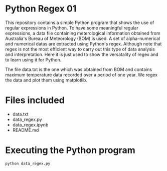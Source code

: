 # Python Regex 01

This repository contains a simple Python program that shows the use of regular expressions in Python. To have some meaningful regular expressions, a data file containing meterological information obtained from Australia's Bureau of Meteorology (BOM) is used. A set of alpha-numerical and numerical datas are extracted using Python's regex. Although note that regex is not the most efficient way to carry out this type of data analysis and interpretation. Here it is just used to show the versatality of regex and to learn using it for Python.

The file data.txt is the one which was obtained from BOM and contains maximum temperature data recorded over a period of one year. We regex the data and plot them using matplotlib.

# Files included
* data.txt
* data_regex.py
* data_regex.ipynb
* README.md

# Executing the Python program
`python data_regex.py`
